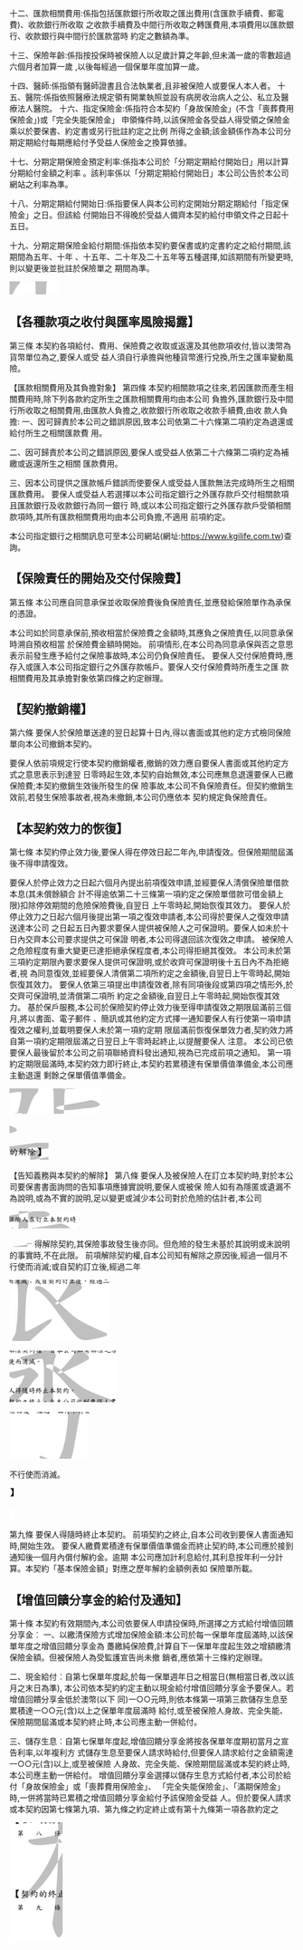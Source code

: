 十二、匯款相關費用:係指包括匯款銀行所收取之匯出費用(含匯款手續費、郵電費)、收款銀行所收取 之收款手續費及中間行所收取之轉匯費用,本項費用以匯款銀行、收款銀行與中間行於匯款當時 約定之數額為準。

十三、保險年齡:係指按投保時被保險人以足歲計算之年齡,但未滿一歲的零數超過六個月者加算一歲
,以後每經過一個保單年度加算一歲。

十四、醫師:係指領有醫師證書且合法執業者,且非被保險人或要保人本人者。 十五、醫院:係指依照醫療法規定領有開業執照並設有病房收治病人之公、私立及醫療法人醫院。 十六、指定保險金:係指符合本契約「身故保險金」(不含「喪葬費用保險金」)或「完全失能保險金」
申領條件時,以該保險金各受益人得受領之保險金乘以於要保書、約定書或另行批註約定之比例 所得之金額;該金額係作為本公司分期定期給付每期應給付予受益人保險金之換算依據。

十七、分期定期保險金預定利率:係指本公司於「分期定期給付開始日」用以計算分期給付金額之利率
。該利率係以「分期定期給付開始日」本公司公告於本公司網站之利率為準。

十八、分期定期給付開始日:係指要保人與本公司約定開始分期定期給付「指定保險金」之日。但該給 付開始日不得晚於受益人備齊本契約給付申領文件之日起十五日。

十九、分期定期保險金給付期間:係指依本契約要保書或約定書約定之給付期間,該期間為五年、十年
、十五年、二十年及二十五年等五種選擇,如該期間有所變更時,則以變更後並批註於保險單之 期間為準。

![0_image_0.png](0_image_0.png)

## 【各種款項之收付與匯率風險揭露】

第三條 本契約各項給付、費用、保險費之收取或返還及其他款項收付,皆以澳幣為貨幣單位為之,要保人或受 益人須自行承擔與他種貨幣進行兌換,所生之匯率變動風險。

【匯款相關費用及其負擔對象】
第四條 本契約相關款項之往來,若因匯款而產生相關費用時,除下列各款約定所生之匯款相關費用均由本公司 負擔外,匯款銀行及中間行所收取之相關費用,由匯款人負擔之,收款銀行所收取之收款手續費,由收 款人負擔: 一、因可歸責於本公司之錯誤原因,致本公司依第二十六條第二項約定為退還或給付所生之相關匯款費 用。

二、因可歸責於本公司之錯誤原因,要保人或受益人依第二十六條第二項約定為補繳或返還所生之相關 匯款費用。

三、因本公司提供之匯款帳戶錯誤而使要保人或受益人匯款無法完成時所生之相關匯款費用。 要保人或受益人若選擇以本公司指定銀行之外匯存款戶交付相關款項且匯款銀行及收款銀行為同一銀行 時,或以本公司指定銀行之外匯存款戶受領相關款項時,其所有匯款相關費用均由本公司負擔,不適用 前項約定。

本公司指定銀行之相關訊息可至本公司網站(網址:https://www.kgilife.com.tw)查詢。

## 【保險責任的開始及交付保險費】

第五條 本公司應自同意承保並收取保險費後負保險責任,並應發給保險單作為承保的憑證。

本公司如於同意承保前,預收相當於保險費之金額時,其應負之保險責任,以同意承保時溯自預收相當 於保險費金額時開始。 前項情形,在本公司為同意承保與否之意思表示前發生應予給付之保險事故時,本公司仍負保險責任。 要保人交付保險費時,應存入或匯入本公司指定銀行之外匯存款帳戶。要保人交付保險費時所產生之匯 款相關費用及其承擔對象依第四條之約定辦理。

## 【契約撤銷權】

第六條 要保人於保險單送達的翌日起算十日內,得以書面或其他約定方式檢同保險單向本公司撤銷本契約。

要保人依前項規定行使本契約撤銷權者,撤銷的效力應自要保人書面或其他約定方式之意思表示到達翌 日零時起生效,本契約自始無效,本公司應無息退還要保人已繳保險費;本契約撤銷生效後所發生的保 險事故,本公司不負保險責任。但契約撤銷生效前,若發生保險事故者,視為未撤銷,本公司仍應依本 契約規定負保險責任。

## 【本契約效力的恢復】

第七條 本契約停止效力後,要保人得在停效日起二年內,申請復效。但保險期間屆滿後不得申請復效。

要保人於停止效力之日起六個月內提出前項復效申請,並經要保人清償保險單借款本息(其未償餘額合 計不得逾依第二十三條第一項約定之保險單借款可借金額上限)扣除停效期間的危險保險費後,自翌日 上午零時起,開始恢復其效力。 要保人於停止效力之日起六個月後提出第一項之復效申請者,本公司得於要保人之復效申請送達本公司 之日起五日內要求要保人提供被保險人之可保證明。要保人如未於十日內交齊本公司要求提供之可保證 明者,本公司得退回該次復效之申請。 被保險人之危險程度有重大變更已達拒絕承保程度者,本公司得拒絕其復效。 本公司未於第三項約定期限內要求要保人提供可保證明,或於收齊可保證明後十五日內不為拒絕者,視 為同意復效,並經要保人清償第二項所約定之金額後,自翌日上午零時起,開始恢復其效力。 要保人依第三項提出申請復效者,除有同項後段或第四項之情形外,於交齊可保證明,並清償第二項所 約定之金額後,自翌日上午零時起,開始恢復其效力。 基於保戶服務,本公司於保險契約停止效力後至得申請復效之期限屆滿前三個月,將以書面、電子郵件 、簡訊或其他約定方式擇一通知要保人有行使第一項申請復效之權利,並載明要保人未於第一項約定期 限屆滿前恢復保單效力者,契約效力將自第一項約定期限屆滿之日翌日上午零時起終止,以提醒要保人 注意。 本公司已依要保人最後留於本公司之前項聯絡資料發出通知,視為已完成前項之通知。 第一項約定期限屆滿時,本契約效力即行終止,本契約若累積達有保單價值準備金,本公司應主動退還 剩餘之保單價值準備金。

![1_image_0.png](1_image_0.png)

![1_image_1.png](1_image_1.png)

![1_image_2.png](1_image_2.png)

【告知義務與本契約的解除】
第八條 要保人及被保險人在訂立本契約時,對於本公司要保書書面詢問的告知事項應據實說明,要保人或被保 險人如有為隱匿或遺漏不為說明,或為不實的說明,足以變更或減少本公司對於危險的估計者,本公司

![1_image_3.png](1_image_3.png)

![1_image_4.png](1_image_4.png) 得解除契約,其保險事故發生後亦同。但危險的發生未基於其說明或未說明的事實時,不在此限。 前項解除契約權,自本公司知有解除之原因後,經過一個月不行使而消滅;或自契約訂立後,經過二年

![1_image_6.png](1_image_6.png)

![1_image_7.png](1_image_7.png)

![1_image_8.png](1_image_8.png)

不行使而消滅。

![1_image_9.png](1_image_9.png)

![1_image_10.png](1_image_10.png)

第九條 要保人得隨時終止本契約。
前項契約之終止,自本公司收到要保人書面通知時,開始生效。 要保人繳費累積達有保單價值準備金而終止契約時,本公司應於接到通知後一個月內償付解約金。逾期 本公司應加計利息給付,其利息按年利一分計算。本契約「基本保險金額」對應之歷年解約金額例表如 保險單所載。

## 【增值回饋分享金的給付及通知】

第十條 本契約有效期間內,本公司依要保人申請投保時,所選擇之方式給付增值回饋分享金︰
一、以繳清保險方式增加保險金額:本公司於每一保單年度屆滿時,以該保單年度之增值回饋分享金為 躉繳純保險費,計算自下一保單年度起生效之增額繳清保險金額。但被保險人為受監護宣告尚未撤 銷者,應依第十三條約定辦理。

二、現金給付︰自第七保單年度起,於每一保單週年日之相當日(無相當日者,改以該月之末日為準),
本公司依本契約約定主動以現金給付增值回饋分享金予要保人。若增值回饋分享金低於澳幣(以下 同)一○○元時,則依本條第一項第三款儲存生息至累積達一○○元(含)以上之保單年度屆滿時 給付,或至被保險人身故、完全失能、保險期間屆滿或本契約終止時,本公司應主動一併給付。

三、儲存生息︰自第七保單年度起,增值回饋分享金將按各保單年度期初當月之宣告利率,以年複利方 式儲存生息至要保人請求時給付,但要保人請求給付之金額需達一○○元(含)以上,或至被保險 人身故、完全失能、保險期間屆滿或本契約終止時,本公司應主動一併給付。 增值回饋分享金選擇以儲存生息方式給付者,本公司於給付「身故保險金」或「喪葬費用保險金」、 「完全失能保險金」、「滿期保險金」時,一併將當時已累積之增值回饋分享金給付予該保險金受益 人。但於要保人請求或本契約因第七條第九項、第九條之約定終止或有第十九條第一項各款約定之

![1_image_5.png](1_image_5.png)

